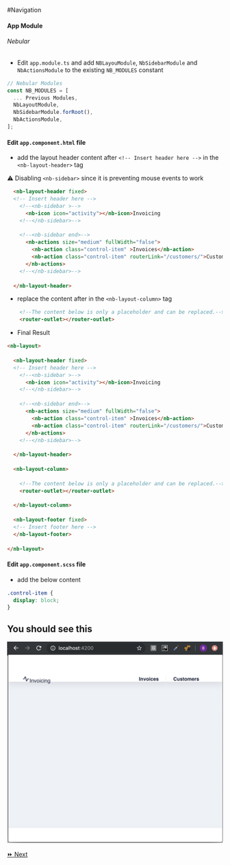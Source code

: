 
#Navigation

#### App Module

###### Nebular

* Edit `app.module.ts` and add `NBLayouModule`, `NbSidebarModule` and `NbActionsModule` to the existing `NB_MODULES` constant

```typescript
// Nebular Modules
const NB_MODULES = [
  ... Previous Modules,
  NbLayoutModule,
  NbSidebarModule.forRoot(),
  NbActionsModule,
];
```

#### Edit `app.component.html` file

* add the layout header content after `<!-- Insert header here -->` in the `<nb-layout-header>` tag

:warning: Disabling `<nb-sidebar>` since it is preventing mouse events to work

```html
  <nb-layout-header fixed>
  <!-- Insert header here -->
    <!--<nb-sidebar >-->
      <nb-icon icon="activity"></nb-icon>Invoicing
    <!--</nb-sidebar>-->

    <!--<nb-sidebar end>-->
      <nb-actions size="medium" fullWidth="false">
        <nb-action class="control-item" >Invoices</nb-action>
        <nb-action class="control-item" routerLink="/customers/">Customers</nb-action>
      </nb-actions>
    <!--</nb-sidebar>-->

  </nb-layout-header>
```

* replace the content after  <!--The content below is only a placeholder and can be replaced.--> in the `<nb-layout-column>` tag


```html
    <!--The content below is only a placeholder and can be replaced.-->
    <router-outlet></router-outlet>
```


* Final Result

```html
<nb-layout>

  <nb-layout-header fixed>
  <!-- Insert header here -->
    <!--<nb-sidebar >-->
      <nb-icon icon="activity"></nb-icon>Invoicing
    <!--</nb-sidebar>-->

    <!--<nb-sidebar end>-->
      <nb-actions size="medium" fullWidth="false">
        <nb-action class="control-item" >Invoices</nb-action>
        <nb-action class="control-item" routerLink="/customers/">Customers</nb-action>
      </nb-actions>
    <!--</nb-sidebar>-->

  </nb-layout-header>

  <nb-layout-column>

    <!--The content below is only a placeholder and can be replaced.-->
    <router-outlet></router-outlet>

  </nb-layout-column>

  <nb-layout-footer fixed>
  <!-- Insert footer here -->
  </nb-layout-footer>

</nb-layout>
```

#### Edit `app.component.scss` file

   * add the below content

```css
.control-item {
  display: block;
}
```

## You should see this

![image](../images/layout.png)

[:fast_forward: Next](backend.md)
